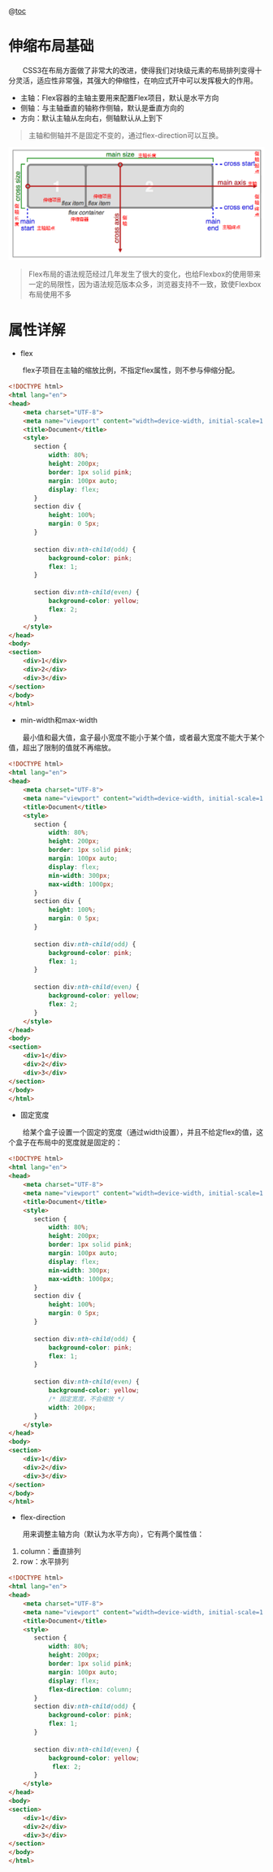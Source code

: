 @[toc](伸缩布局)

# 伸缩布局基础
&emsp;&emsp;CSS3在布局方面做了非常大的改进，使得我们对块级元素的布局排列变得十分灵活，适应性非常强，其强大的伸缩性，在响应式开中可以发挥极大的作用。

+ 主轴：Flex容器的主轴主要用来配置Flex项目，默认是水平方向
+ 侧轴：与主轴垂直的轴称作侧轴，默认是垂直方向的
+ 方向：默认主轴从左向右，侧轴默认从上到下

> 主轴和侧轴并不是固定不变的，通过flex-direction可以互换。

![1498441839910](./images/1498441839910.png)

> Flex布局的语法规范经过几年发生了很大的变化，也给Flexbox的使用带来一定的局限性，因为语法规范版本众多，浏览器支持不一致，致使Flexbox布局使用不多

# 属性详解

+ flex

&emsp;&emsp;flex子项目在主轴的缩放比例，不指定flex属性，则不参与伸缩分配。

```html
<!DOCTYPE html>
<html lang="en">
<head>
    <meta charset="UTF-8">
    <meta name="viewport" content="width=device-width, initial-scale=1.0">
    <title>Document</title>
    <style>
       section {
           width: 80%;
           height: 200px;
           border: 1px solid pink;
           margin: 100px auto;
           display: flex;
       }
       section div {
           height: 100%;
           margin: 0 5px;
       }

       section div:nth-child(odd) {
           background-color: pink;
           flex: 1;
       }

       section div:nth-child(even) {
           background-color: yellow;
           flex: 2;
       }
    </style>
</head>
<body>
<section>
    <div>1</div>
    <div>2</div>
    <div>3</div>
</section>
</body>
</html>
```

+ min-width和max-width

&emsp;&emsp;最小值和最大值，盒子最小宽度不能小于某个值，或者最大宽度不能大于某个值，超出了限制的值就不再缩放。

```html
<!DOCTYPE html>
<html lang="en">
<head>
    <meta charset="UTF-8">
    <meta name="viewport" content="width=device-width, initial-scale=1.0">
    <title>Document</title>
    <style>
       section {
           width: 80%;
           height: 200px;
           border: 1px solid pink;
           margin: 100px auto;
           display: flex;
           min-width: 300px;
           max-width: 1000px;
       }
       section div {
           height: 100%;
           margin: 0 5px;
       }

       section div:nth-child(odd) {
           background-color: pink;
           flex: 1;
       }

       section div:nth-child(even) {
           background-color: yellow;
           flex: 2;
       }
    </style>
</head>
<body>
<section>
    <div>1</div>
    <div>2</div>
    <div>3</div>
</section>
</body>
</html>
```

+ 固定宽度

&emsp;&emsp;给某个盒子设置一个固定的宽度（通过width设置），并且不给定flex的值，这个盒子在布局中的宽度就是固定的：

```html
<!DOCTYPE html>
<html lang="en">
<head>
    <meta charset="UTF-8">
    <meta name="viewport" content="width=device-width, initial-scale=1.0">
    <title>Document</title>
    <style>
       section {
           width: 80%;
           height: 200px;
           border: 1px solid pink;
           margin: 100px auto;
           display: flex;
           min-width: 300px;
           max-width: 1000px;
       }
       section div {
           height: 100%;
           margin: 0 5px;
       }

       section div:nth-child(odd) {
           background-color: pink;
           flex: 1;
       }

       section div:nth-child(even) {
           background-color: yellow;
           /* 固定宽度，不会缩放 */
           width: 200px;
       }
    </style>
</head>
<body>
<section>
    <div>1</div>
    <div>2</div>
    <div>3</div>
</section>
</body>
</html>
```

+ flex-direction

&emsp;&emsp;用来调整主轴方向（默认为水平方向），它有两个属性值：

  1. column：垂直排列
  2. row：水平排列

```html
<!DOCTYPE html>
<html lang="en">
<head>
    <meta charset="UTF-8">
    <meta name="viewport" content="width=device-width, initial-scale=1.0">
    <title>Document</title>
    <style>
       section {
           width: 80%;
           height: 200px;
           border: 1px solid pink;
           margin: 100px auto;
           display: flex;
           flex-direction: column;
       }
       section div:nth-child(odd) {
           background-color: pink;
           flex: 1;
       }

       section div:nth-child(even) {
           background-color: yellow;
            flex: 2;
       }
    </style>
</head>
<body>
<section>
    <div>1</div>
    <div>2</div>
    <div>3</div>
</section>
</body>
</html>
```


